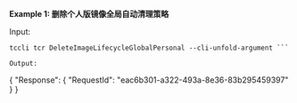 **Example 1: 删除个人版镜像全局自动清理策略**



Input: 

```
tccli tcr DeleteImageLifecycleGlobalPersonal --cli-unfold-argument ```

Output: 
```
{
    "Response": {
        "RequestId": "eac6b301-a322-493a-8e36-83b295459397"
    }
}
```

